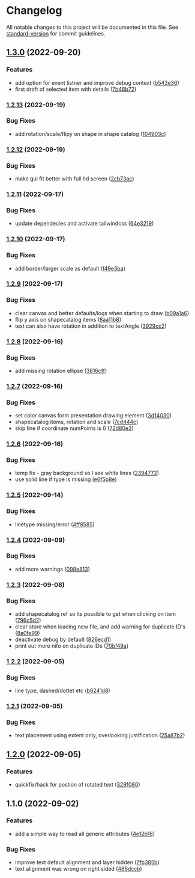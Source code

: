 # Changelog

All notable changes to this project will be documented in this file. See [standard-version](https://github.com/conventional-changelog/standard-version) for commit guidelines.

## [1.3.0](https://github.com/vegarringdal/ProteusXMLDrawing/compare/v1.2.13...v1.3.0) (2022-09-20)


### Features

* add option for event listner and improve debug context ([b543e36](https://github.com/vegarringdal/ProteusXMLDrawing/commits/b543e3628e5946d796d0313abdee131ea09dc3c4))
* first draft of selected item with details ([7b48b72](https://github.com/vegarringdal/ProteusXMLDrawing/commits/7b48b72f28ab1b44092cbe5cb04145d1374977ac))

### [1.2.13](https://github.com/vegarringdal/ProteusXMLDrawing/compare/v1.2.12...v1.2.13) (2022-09-19)


### Bug Fixes

* add rotation/scale/flipy on shape in shape catalog ([104903c](https://github.com/vegarringdal/ProteusXMLDrawing/commits/104903c1e028f7ca1196a27d7035e47dc2fd3d28))

### [1.2.12](https://github.com/vegarringdal/ProteusXMLDrawing/compare/v1.2.11...v1.2.12) (2022-09-19)


### Bug Fixes

* make gui fit better with full hd screen ([2cb73ac](https://github.com/vegarringdal/ProteusXMLDrawing/commits/2cb73acf3b8dec86befa5813fc9b31106280cc4e))

### [1.2.11](https://github.com/vegarringdal/ProteusXMLDrawing/compare/v1.2.10...v1.2.11) (2022-09-17)


### Bug Fixes

* update dependecies and activate tailwindcss ([64e3219](https://github.com/vegarringdal/ProteusXMLDrawing/commits/64e321920e3d9c23f3d1adefbc03f30a019c056f))

### [1.2.10](https://github.com/vegarringdal/ProteusXMLDrawing/compare/v1.2.9...v1.2.10) (2022-09-17)


### Bug Fixes

* add border/larger scale as default ([f49e3ba](https://github.com/vegarringdal/ProteusXMLDrawing/commits/f49e3ba3df1201af19fa5daaa03391fa599375f1))

### [1.2.9](https://github.com/vegarringdal/ProteusXMLDrawing/compare/v1.2.8...v1.2.9) (2022-09-17)


### Bug Fixes

* clear canvas and better defaults/logs when starting to draw ([b09a1a6](https://github.com/vegarringdal/ProteusXMLDrawing/commits/b09a1a629fd21a8bd3f62e567d948709ad0e9caf))
* flip y axis on shapecatalog items ([8aa11b8](https://github.com/vegarringdal/ProteusXMLDrawing/commits/8aa11b8f223ac597de10273dc0d4c80989ba770b))
* text can also have rotation in addition to textAngle ([3929cc2](https://github.com/vegarringdal/ProteusXMLDrawing/commits/3929cc277785b66ad53b5c291565bb9f8c9f77d1))

### [1.2.8](https://github.com/vegarringdal/ProteusXMLDrawing/compare/v1.2.7...v1.2.8) (2022-09-16)


### Bug Fixes

* add missing rotation ellipse ([3816cff](https://github.com/vegarringdal/ProteusXMLDrawing/commits/3816cffbca77b9c7f2d9035fe3b45794c88823b3))

### [1.2.7](https://github.com/vegarringdal/ProteusXMLDrawing/compare/v1.2.6...v1.2.7) (2022-09-16)


### Bug Fixes

* set color canvas form presentation drawing element ([3d14030](https://github.com/vegarringdal/ProteusXMLDrawing/commits/3d14030f01b136ecfe6a43e3c837acd0a46773b4))
* shapecatalog items, rotation and scale ([7cd444c](https://github.com/vegarringdal/ProteusXMLDrawing/commits/7cd444cec8bff130e205f69ab904be0996924e5d))
* skip line if coordinate numPoints is 0 ([72d80e2](https://github.com/vegarringdal/ProteusXMLDrawing/commits/72d80e2224137def23f49da26c6158b61b76b740))

### [1.2.6](https://github.com/vegarringdal/ProteusXMLDrawing/compare/v1.2.5...v1.2.6) (2022-09-16)


### Bug Fixes

* temp fix - gray background so I see white lines ([2394772](https://github.com/vegarringdal/ProteusXMLDrawing/commits/2394772f3128d5e7818e114976e8c6a5168f64e1))
* use solid line if type is missing ([e6f5b8e](https://github.com/vegarringdal/ProteusXMLDrawing/commits/e6f5b8efa1d04a3d3f2d8379dd60a21d7775a713))

### [1.2.5](https://github.com/vegarringdal/ProteusXMLDrawing/compare/v1.2.4...v1.2.5) (2022-09-14)


### Bug Fixes

* linetype missing/error ([4ff8585](https://github.com/vegarringdal/ProteusXMLDrawing/commits/4ff858548b90ee26d3a68eb73e1903d82d4bd8df))

### [1.2.4](https://github.com/vegarringdal/ProteusXMLDrawing/compare/v1.2.3...v1.2.4) (2022-09-09)


### Bug Fixes

* add more warnings ([098e813](https://github.com/vegarringdal/ProteusXMLDrawing/commits/098e813f8f4c54ab98264858a3d26d558d0b27da))

### [1.2.3](https://github.com/vegarringdal/ProteusXMLDrawing/compare/v1.2.2...v1.2.3) (2022-09-08)


### Bug Fixes

* add shapecatalog ref so its possible to get when clicking on item ([796c5d2](https://github.com/vegarringdal/ProteusXMLDrawing/commits/796c5d242e847755b8b29f36540d5e9f29f7b3c1))
* clear store when loading new file, and add warning for duplicate ID's ([8a0fe99](https://github.com/vegarringdal/ProteusXMLDrawing/commits/8a0fe998638e36921b81f6c87aae7580b5880e93))
* deactivate debug by default ([826ecd1](https://github.com/vegarringdal/ProteusXMLDrawing/commits/826ecd159fb81a6d8182db3fa6cafd5aacf871e3))
* print out more nifo on duplicate IDs ([70bf49a](https://github.com/vegarringdal/ProteusXMLDrawing/commits/70bf49ab24774e61428a3b557a50e37158cdc8d1))

### [1.2.2](https://github.com/vegarringdal/ProteusXMLDrawing/compare/v1.2.1...v1.2.2) (2022-09-05)


### Bug Fixes

* line type, dashed/dottet etc ([b6241d8](https://github.com/vegarringdal/ProteusXMLDrawing/commits/b6241d83c73c8beb878040421bacd7cb3913991d))

### [1.2.1](https://github.com/vegarringdal/ProteusXMLDrawing/compare/v1.2.0...v1.2.1) (2022-09-05)


### Bug Fixes

* text placement using extent only, overlooking justification ([25a87b2](https://github.com/vegarringdal/ProteusXMLDrawing/commits/25a87b2c62970ceccd094224ed1844f99e743f0d))

## [1.2.0](https://github.com/vegarringdal/ProteusXMLDrawing/compare/v1.1.0...v1.2.0) (2022-09-05)


### Features

* quickfix/hack for postion of rotated text ([329f080](https://github.com/vegarringdal/ProteusXMLDrawing/commits/329f080ec68a60d111b944c2cec14e8f596c68ce))

## 1.1.0 (2022-09-02)


### Features

* add a simple way to read all generic attributes ([4e12b16](https://github.com/vegarringdal/ProteusXMLDrawing/commits/4e12b16dd40bc70e7eda9ee16d5547df362650b3))


### Bug Fixes

* improve text default alignment and layer hidden ([7fb385b](https://github.com/vegarringdal/ProteusXMLDrawing/commits/7fb385b1a3ce103f219e992850fd40a94f6fdfa1))
* text alignment was wrong on right sided ([486dccb](https://github.com/vegarringdal/ProteusXMLDrawing/commits/486dccb21c289c5212c5822b74eb1b95b92fce08))
